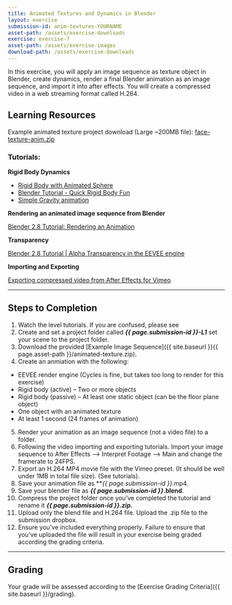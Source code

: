 ```yaml
---
title: Animated Textures and Dynamics in Blender
layout: exercise
submission-id: anim-textures-YOURNAME
asset-path: /assets/exercise-downloads
exercise: exercise-7
asset-path: /assets/exercise-images
download-path: /assets/exercise-downloads
---
```


In this exercise, you will apply an image sequence as texture object in Blender, create dynamics, render a final Blender animation as an image sequence, and import it into after effects. You will create a compressed video in a web streaming format called H.264.

## Learning Resources

Example animated texture project download (Large ~200MB file): [face-texture-anim.zip](https://drive.google.com/open?id=10RnUpvyXGJWKltiRsUtpNE67k3tiGjhB)

### Tutorials:

**Rigid Body Dynamics**

* [Rigid Body with Animated Sphere](https://www.youtube.com/watch?v=Xj1QoznVUwc)
* [Blender Tutorial - Quick Rigid Body Fun](https://www.youtube.com/watch?v=nHVYYMG3QVY)
* [Simple Gravity animation](https://www.youtube.com/watch?v=-4uFt0m5I-U)

**Rendering an animated image sequence from Blender** 

[Blender 2.8 Tutorial\: Rendering an Animation](https://www.youtube.com/watch?v=LPbUuMs2i20)

**Transparency**

[Blender 2.8 Tutorial | Alpha Transparency in the EEVEE engine](https://www.youtube.com/watch?v=lFWiU0a5CiQ)

**Importing and Exporting**

[Exporting compressed video from After Effects for Vimeo](https://vimeo.com/301944187)

***

## Steps to Completion

1. Watch the level tutorials. If you are confused, please see
2. Create and set a project folder called **_{{ page.submission-id }}-L1_** set your scene to the project folder.
3. Download the provided [Example Image Sequence]({{ site.baseurl }}{{ page.asset-path }}/animated-texture.zip).
4. Create an anmiation with the following:
  * EEVEE render engine (Cycles is fine, but takes too long to render for this exercise)
  * Rigid body (active) – Two or more objects
  * Rigid body (passive) – At least one static object (can be the floor plane object)
  * One object with an animated texture
  * At least 1 second (24 frames of animation)
5. Render your animation as an image sequence (not a video file) to a folder.
6. Following the video importing and exporting tutorials. Import your image sequence to After Effects --> Interpret Footage --> Main and change the framerate to 24FPS. 
7. Export an H.264 MP4 movie file with the Vimeo preset. \(It should be well under 1MB in total file size\). \(See tutorials\).
8. Save your animation file as **_{{ page.submission-id }}_.mp4.
9. Save your blender file as **_{{ page.submission-id }}_.blend**.
10. Compress the project folder once you’ve completed the tutorial and rename it **_{{ page.submission-id }}.zip._**
11. Upload only the blend file and H.264 file. Upload the .zip file to the submission dropbox.
12. Ensure you’ve included everything properly. Failure to ensure that you’ve uploaded the file will result in your exercise being graded according the grading criteria.

* * *

## Grading
Your grade will be assessed according to the [Exercise Grading Criteria]({{ site.baseurl }}/grading).
